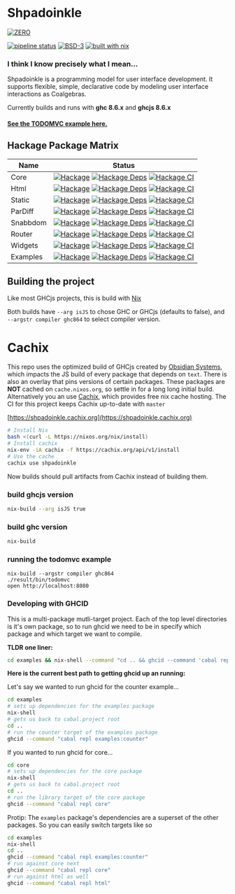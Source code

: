 # Shpadoinkle

[![ZERO](http://fresheyeball.com/doinkle.svg)](https://www.youtube.com/watch?v=0CizU8aB3c8)

[![pipeline status](https://gitlab.com/fresheyeball/Shpadoinkle/badges/master/pipeline.svg)](https://gitlab.com/fresheyeball/Shpadoinkle/commits/master)
[![BSD-3](https://img.shields.io/badge/License-BSD%203--Clause-blue.svg)](https://opensource.org/licenses/BSD-3-Clause)
[![built with nix](https://img.shields.io/badge/built%20with-nix-41439a)](https://builtwithnix.org)

### I think I know precisely what I mean...

Shpadoinkle is a programming model for user interface development. It supports flexible,
  simple, declarative code by modeling user interface interactions as Coalgebras.

Currently builds and runs with **ghc 8.6.x** and **ghcjs 8.6.x**

#### [See the TODOMVC example here.](http://fresheyeball.gitlab.io/Shpadoinkle/)

## Hackage Package Matrix

| Name | Status |
|---|---|
| Core | [![Hackage](https://img.shields.io/hackage/v/Shpadoinkle.svg)](https://hackage.haskell.org/package/Shpadoinkle) [![Hackage Deps](https://img.shields.io/hackage-deps/v/Shpadoinkle.svg)](http://packdeps.haskellers.com/reverse/Shpadoinkle) [![Hackage CI](https://matrix.hackage.haskell.org/api/v2/packages/Shpadoinkle/badge)](https://matrix.hackage.haskell.org/#/package/Shpadoinkle) |
| Html | [![Hackage](https://img.shields.io/hackage/v/Shpadoinkle-html.svg)](https://hackage.haskell.org/package/Shpadoinkle-html) [![Hackage Deps](https://img.shields.io/hackage-deps/v/Shpadoinkle-html.svg)](http://packdeps.haskellers.com/reverse/Shpadoinkle-html) [![Hackage CI](https://matrix.hackage.haskell.org/api/v2/packages/Shpadoinkle-html/badge)](https://matrix.hackage.haskell.org/#/package/Shpadoinkle-html) |
| Static | [![Hackage](https://img.shields.io/hackage/v/Shpadoinkle-backend-static.svg)](https://hackage.haskell.org/package/Shpadoinkle-backend-static) [![Hackage Deps](https://img.shields.io/hackage-deps/v/Shpadoinkle-backend-static.svg)](http://packdeps.haskellers.com/reverse/Shpadoinkle-backend-static) [![Hackage CI](https://matrix.hackage.haskell.org/api/v2/packages/Shpadoinkle-backend-static/badge)](https://matrix.hackage.haskell.org/#/package/Shpadoinkle-backend-static) |
| ParDiff | [![Hackage](https://img.shields.io/hackage/v/Shpadoinkle-backend-pardiff.svg)](https://hackage.haskell.org/package/Shpadoinkle-backend-pardiff) [![Hackage Deps](https://img.shields.io/hackage-deps/v/Shpadoinkle-backend-pardiff.svg)](http://packdeps.haskellers.com/reverse/Shpadoinkle-backend-pardiff) [![Hackage CI](https://matrix.hackage.haskell.org/api/v2/packages/Shpadoinkle-backend-pardiff/badge)](https://matrix.hackage.haskell.org/#/package/Shpadoinkle-backend-pardiff) |
| Snabbdom | [![Hackage](https://img.shields.io/hackage/v/Shpadoinkle-backend-snabbdom.svg)](https://hackage.haskell.org/package/Shpadoinkle-backend-snabbdom) [![Hackage Deps](https://img.shields.io/hackage-deps/v/Shpadoinkle-backend-snabbdom.svg)](http://packdeps.haskellers.com/reverse/Shpadoinkle-backend-snabbdom) [![Hackage CI](https://matrix.hackage.haskell.org/api/v2/packages/Shpadoinkle-backend-snabbdom/badge)](https://matrix.hackage.haskell.org/#/package/Shpadoinkle-backend-snabbdom) |
| Router | [![Hackage](https://img.shields.io/hackage/v/Shpadoinkle-router.svg)](https://hackage.haskell.org/package/Shpadoinkle-router) [![Hackage Deps](https://img.shields.io/hackage-deps/v/Shpadoinkle-router.svg)](http://packdeps.haskellers.com/reverse/Shpadoinkle-router) [![Hackage CI](https://matrix.hackage.haskell.org/api/v2/packages/Shpadoinkle-backend-snabbdom/badge)](https://matrix.hackage.haskell.org/#/package/Shpadoinkle-backend-snabbdom) |
| Widgets | [![Hackage](https://img.shields.io/hackage/v/Shpadoinkle-widgets.svg)](https://hackage.haskell.org/package/Shpadoinkle-widgets) [![Hackage Deps](https://img.shields.io/hackage-deps/v/Shpadoinkle-widgets.svg)](http://packdeps.haskellers.com/reverse/Shpadoinkle-widgets) [![Hackage CI](https://matrix.hackage.haskell.org/api/v2/packages/Shpadoinkle-widgets/badge)](https://matrix.hackage.haskell.org/#/package/Shpadoinkle-widgets) |
| Examples | [![Hackage](https://img.shields.io/hackage/v/Shpadoinkle-examples.svg)](https://hackage.haskell.org/package/Shpadoinkle-examples) [![Hackage Deps](https://img.shields.io/hackage-deps/v/Shpadoinkle-examples.svg)](http://packdeps.haskellers.com/reverse/Shpadoinkle-examples) [![Hackage CI](https://matrix.hackage.haskell.org/api/v2/packages/Shpadoinkle-widgets/badge)](https://matrix.hackage.haskell.org/#/package/Shpadoinkle-widgets) |

## Building the project

Like most GHCjs projects, this is build with [Nix](https://nixos.org/)

Both builds have `--arg isJS` to chose GHC or GHCjs (defaults to false), and `--argstr compiler ghc864` to select compiler version.

# Cachix

This repo uses the optimized build of GHCjs created by [Obsidian Systems](https://obsidian.systems/), which impacts the JS build of every package that depends on `text`.
There is also an overlay that pins versions of certain packages. These packages are **NOT** cached on `cache.nixos.org`, so settle in for a long
long initial build. Alternatively you an use [Cachix](https://cachix.org/), which provides free nix cache hosting. The CI for this project keeps Cachix up-to-date with `master`

[https://shpadoinkle.cachix.org](https://shpadoinkle.cachix.org)


```bash
# Install Nix
bash <(curl -L https://nixos.org/nix/install)
# Install cachix
nix-env -iA cachix -f https://cachix.org/api/v1/install
# Use the cache
cachix use shpadoinkle
```

Now builds should pull artifacts from Cachix instead of building them.

### build ghcjs version

```bash
nix-build --arg isJS true
```

### build ghc version

```bash
nix-build
```


### running the todomvc example

```
nix-build --argstr compiler ghc864
./result/bin/todomvc
open http://localhost:8080
```

### Developing with GHCID

This is a multi-package mutli-target project. Each of the top level directories is it's own package,
so to run ghcid we need to be in specify which package and which target we want to compile.

**TLDR one liner:**

```bash
cd examples && nix-shell --command "cd .. && ghcid --command 'cabal repl examples:counter'" || cd ..
```


**Here is the current best path to getting ghcid up an running:**

Let's say we wanted to run ghcid for the counter example...

```bash
cd examples
# sets up dependencies for the examples package
nix-shell
# gets us back to cabal.project root
cd ..
# run the counter target of the examples package
ghcid --command "cabal repl examples:counter"
```

If you wanted to run ghcid for core...

```bash
cd core
# sets up dependencies for the core package
nix-shell
# gets us back to cabal.project root
cd ..
# run the library target of the core package
ghcid --command "cabal repl core"
```

Protip:
The `examples` package's dependencies are a superset of the other packages. So you can easily switch targets like so

```bash
cd examples
nix-shell
cd ..
ghcid --command "cabal repl examples:counter"
# run against core next
ghcid --command "cabal repl core"
# run against html as well
ghcid --command "cabal repl html"
```
